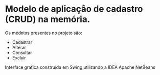 # Modelo de aplicação de cadastro (CRUD) na memória.

Os médotos presentes no projeto são:

- Cadastrar
- Alterar
- Consultar 
- Excluir

Interface gráfica construída em Swing utilizando a IDEA Apache NetBeans

